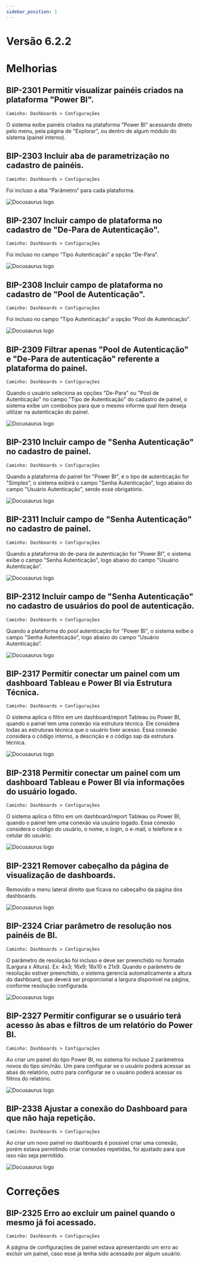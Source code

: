 ```yaml
---
sidebar_position: 1
---
```

# Versão 6.2.2

# Melhorias

## **BIP-2301 Permitir visualizar painéis criados na plataforma "Power BI".**
`Caminho: Dashboards > Configurações`

O sistema exibe painéis criados na plataforma "Power BI" acessando direto pelo menu, pela página de "Explorar", ou dentro de algum módulo do sistema (painel interno).

## **BIP-2303  Incluir aba de parametrização no cadastro de painéis.**
`Caminho: Dashboards > Configurações`

Foi incluso a aba “Parâmetro” para cada plataforma.

![Docusaurus logo](/img/bip-2303.jpg)

## **BIP-2307  Incluir campo de plataforma no cadastro de "De-Para de Autenticação".**
`Caminho: Dashboards > Configurações`

Foi incluso no campo “Tipo Autenticação” a opção “De-Para”.

![Docusaurus logo](/img/bip-2307.jpg)

## **BIP-2308  Incluir campo de plataforma no cadastro de "Pool de Autenticação".**
`Caminho: Dashboards > Configurações`

Foi incluso no campo “Tipo Autenticação” a opção “Pool de Autenticação”.

![Docusaurus logo](/img/bip-2308.jpg)

## **BIP-2309  Filtrar apenas "Pool de Autenticação" e "De-Para de autenticação" referente a plataforma do painel.**
`Caminho: Dashboards > Configurações`

Quando o usuário seleciona as opções "De-Para" ou "Pool de Autenticação" no campo "Tipo de Autenticação" do cadastro de painel, o sistema exibe um combobox para que o mesmo informe qual item deseja utilizar na autenticação do painel.

![Docusaurus logo](/img/bip-2309.jpg)

## **BIP-2310  Incluir campo de "Senha Autenticação" no cadastro de painel.**
`Caminho: Dashboards > Configurações`

Quando a plataforma do painel for "Power BI", e o tipo de autenticação for "Simples", o sistema exibirá o campo "Senha Autenticação", logo abaixo do campo "Usuário Autenticação", sendo esse obrigatório.

![Docusaurus logo](/img/bip-2309.jpg)

## **BIP-2311  Incluir campo de "Senha Autenticação" no cadastro de painel.**
`Caminho: Dashboards > Configurações`

Quando a plataforma do de-para de autenticação for "Power BI", o sistema exibe o campo "Senha Autenticação", logo abaixo do campo "Usuário Autenticação”. 

![Docusaurus logo](/img/bip-2311.jpg)

## **BIP-2312  Incluir campo de "Senha Autenticação" no cadastro de usuários do pool de autenticação.**
`Caminho: Dashboards > Configurações`

Quando a plataforma do pool autenticação for "Power BI", o sistema exibe o campo "Senha Autenticação", logo abaixo do campo "Usuário Autenticação”.

![Docusaurus logo](/img/bip-2312.jpg)

## **BIP-2317  Permitir conectar um painel com um dashboard Tableau e Power BI via Estrutura Técnica.**
`Caminho: Dashboards > Configurações`

O sistema aplica o filtro em um dashboard/report Tableau ou Power BI, quando o painel tem uma conexão via estrutura técnica. Ele considera todas as estruturas técnica que o usuário tiver acesso.
Essa conexão considera o código interno, a descrição e o código sap da estrutura técnica.

![Docusaurus logo](/img/bip-2317.jpg)

## **BIP-2318  Permitir conectar um painel com um dashboard Tableau e Power BI via informações do usuário logado.**
`Caminho: Dashboards > Configurações`

O sistema aplica o filtro em um dashboard/report Tableau ou Power BI, quando o painel tem uma conexão via usuário logado.
Essa conexão considera o código do usuário, o nome, o login, o e-mail, o telefone e o celular do usuário.

![Docusaurus logo](/img/bip-2318.jpg)

## **BIP-2321  Remover cabeçalho da página de visualização de dashboards.**

Removido o menu lateral direito que ficava no cabeçalho da página dos dashboards.

![Docusaurus logo](/img/bip-2321.jpg)

## **BIP-2324  Criar parâmetro de resolução nos painéis de BI.**
`Caminho: Dashboards > Configurações`

O parâmetro de resolução foi incluso e deve ser preenchido no formado (Largura x Altura). Ex: 4x3; 16x9; 16x10 e 21x9.
Quando o parâmetro de resolução estiver preenchido, o sistema gerencia automaticamente a altura do dashboard, que deverá ser proporcional a largura disponível na página, conforme resolução configurada.

![Docusaurus logo](/img/bip-2324.jpg)

## **BIP-2327  Permitir configurar se o usuário terá acesso às abas e filtros de um relatório do Power BI.**
`Caminho: Dashboards > Configurações`

Ao criar um painel do tipo Power BI, no sistema foi incluso 2 parâmetros novos do tipo sim/não. Um para configurar se o usuário poderá acessar as abas do relatório, outro para configurar se o usuário poderá acessar os filtros do relatório.

![Docusaurus logo](/img/bip-2324.jpg)

## **BIP-2338  Ajustar a conexão do Dashboard para que não haja repetição.**
`Caminho: Dashboards > Configurações`

Ao criar um novo painel no dashboards é possível criar uma conexão, porém estava permitindo criar conexões repetidas, foi ajustado para que isso não seja permitido.

![Docusaurus logo](/img/bip-2324.jpg)

# Correções

## **BIP-2325  Erro ao excluir um painel quando o mesmo já foi acessado.**
`Caminho: Dashboards > Configurações`

A página de configurações de painel estava apresentando um erro ao excluir um painel, caso esse já tenha sido acessado por algum usuário.